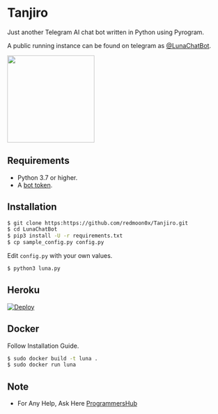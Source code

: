 # Tanjiro
Just another Telegram AI chat bot written in Python using Pyrogram.

A public running instance can be found on telegram as [@LunaChatBot](https://t.me/LunaChatBot).

<img src="https://te.legra.ph/file/fb65aebd13ab9e21952ad.jpg" width="200" align="center">

## Requirements

- Python 3.7 or higher.
- A [bot token](//t.me/botfather).


## Installation

```sh
$ git clone https:https://github.com/redmoon0x/Tanjiro.git
$ cd LunaChatBot
$ pip3 install -U -r requirements.txt
$ cp sample_config.py config.py
```
Edit `config.py` with your own values.
```sh
$ python3 luna.py
```


## Heroku

[![Deploy](https://www.herokucdn.com/deploy/button.svg)](https://heroku.com/deploy?template=https://github.com/redmoon0x/Tanjiro.git)


## Docker

Follow Installation Guide.
```sh
$ sudo docker build -t luna .
$ sudo docker run luna
```

## Note

- For Any Help, Ask Here [ProgrammersHub](https://t.me/PatheticProgrammers)
